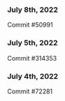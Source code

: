 ### July 8th, 2022

Commit #50991

### July 5th, 2022

Commit #314353


### July 4th, 2022

Commit #72281
